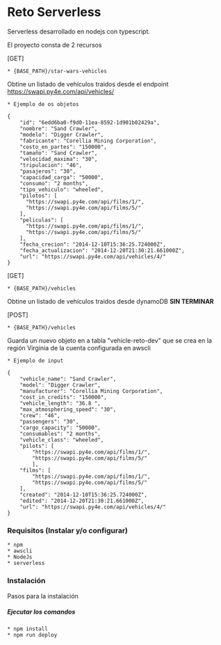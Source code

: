 # Reto Serverless

Serverless desarrollado en nodejs con typescript.

El proyecto consta de 2 recursos

[GET]

    * {BASE_PATH}/star-wars-vehicles
    
  Obtine un listado de vehículos traidos desde el endpoint https://swapi.py4e.com/api/vehicles/
   
    * Ejemplo de os objetos
    
    {
    	"id": "6edd6ba0-f9d0-11ea-8592-1d901b02429a",
        "nombre": "Sand Crawler",
        "modelo": "Digger Crawler",
        "fabricante": "Corellia Mining Corporation",
        "costo_en_partes": "150000",
        "tamaño": "Sand Crawler",
        "velocidad_maxima": "30",
        "tripulacion": "46",
        "pasajeros": "30",
        "capacidad_carga": "50000",
        "consumo": "2 months",
        "tipo_vehiculo": "wheeled",
        "pilotos": [
          "https://swapi.py4e.com/api/films/1/",
          "https://swapi.py4e.com/api/films/5/"
        ],
        "peliculas": [
          "https://swapi.py4e.com/api/films/1/",
          "https://swapi.py4e.com/api/films/5/"
        ],
        "fecha_crecion": "2014-12-10T15:36:25.724000Z",
        "fecha_actualizacion": "2014-12-20T21:30:21.661000Z",
        "url": "https://swapi.py4e.com/api/vehicles/4/"
    }

[GET]

    * {BASE_PATH}/vehicles
    
  Obtine un listado de vehículos traidos desde dynamoDB **SIN TERMINAR**
  
[POST]

    * {BASE_PATH}/vehicles
    
  Guarda un nuevo objeto en a tabla "vehicle-reto-dev" que se crea en la región Virginia de la cuenta configurada en awscli

    * Ejemplo de input
    
    {
        "vehicle_name": "Sand Crawler",
        "model": "Digger Crawler",
        "manufacturer": "Corellia Mining Corporation",
        "cost_in_credits": "150000",
        "vehicle_length": "36.8 ",
        "max_atmosphering_speed": "30",
        "crew": "46",
        "passengers": "30",
        "cargo_capacity": "50000",
        "consumables": "2 months",
        "vehicle_class": "wheeled",
        "pilots": [
            "https://swapi.py4e.com/api/films/1/",
            "https://swapi.py4e.com/api/films/5/"
            ],
        "films": [
            "https://swapi.py4e.com/api/films/1/",
            "https://swapi.py4e.com/api/films/5/"
        ],
        "created": "2014-12-10T15:36:25.724000Z",
        "edited": "2014-12-20T21:30:21.661000Z",
        "url": "https://swapi.py4e.com/api/vehicles/4/"
    }
    
### Requisitos (Instalar y/o configurar)

    * npm
    * awscli
    * NodeJs
    * serverless
    
### Instalación

Pasos para la instalación

##### Ejecutar los comandos

    * npm install
    * npm run deploy

